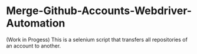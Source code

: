 # Merge-Github-Accounts-Webdriver-Automation
(Work in Progess) This is a selenium script that transfers all repositories of an account to another.
